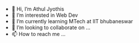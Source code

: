 - 👋 Hi, I’m Athul Jyothis
- 👀 I’m interested in Web Dev
- 🌱 I’m currently learning MTech at IIT bhubaneswar
- 💞️ I’m looking to collaborate on ...
- 📫 How to reach me ...

<!---
jyothisable/jyothisable is a ✨ special ✨ repository because its `README.md` (this file) appears on your GitHub profile.
You can click the Preview link to take a look at your changes.
--->
